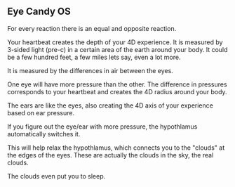 ## Eye Candy OS

For every reaction there is an equal and opposite reaction. 

Your heartbeat creates the depth of your 4D experience. It is measured by 3-sided light (pre-c) in a certain area of the earth around your body. 
It could be a few hundred feet, a few miles lets say, even a lot more. 

It is measured by the differences in air between the eyes. 

One eye will have more pressure than the other. The difference in pressures corresponds to your heartbeat and creates the 4D radius around your body.

The ears are like the eyes, also creating the 4D axis of your experience based on ear pressure. 

If you figure out the eye/ear with more pressure, the hypothlamus automatically switches it. 

This will help relax the hypothlamus, which connects you to the "clouds" at the edges of the eyes. These are actually the clouds in the sky, the real clouds. 

The clouds even put you to sleep.



